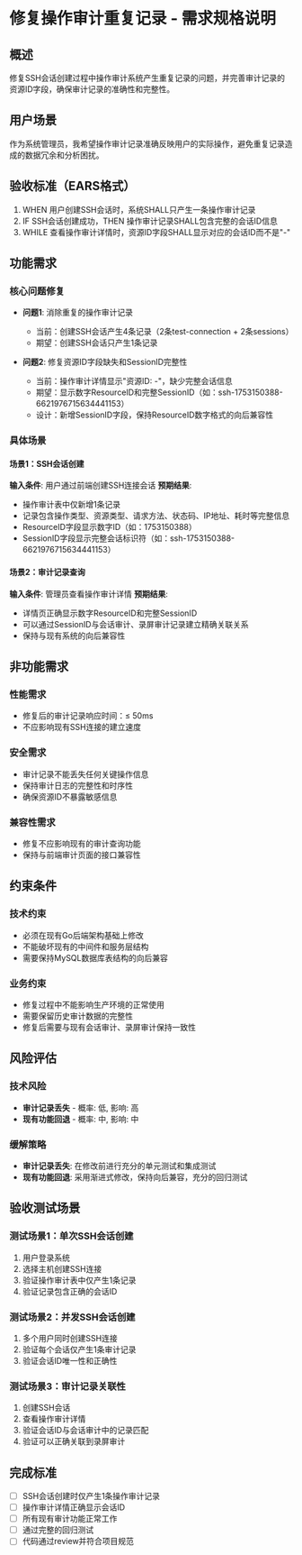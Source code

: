 # 修复操作审计重复记录 - 需求规格说明

## 概述
修复SSH会话创建过程中操作审计系统产生重复记录的问题，并完善审计记录的资源ID字段，确保审计记录的准确性和完整性。

## 用户场景
作为系统管理员，我希望操作审计记录准确反映用户的实际操作，避免重复记录造成的数据冗余和分析困扰。

## 验收标准（EARS格式）
1. WHEN 用户创建SSH会话时，系统SHALL只产生一条操作审计记录
2. IF SSH会话创建成功，THEN 操作审计记录SHALL包含完整的会话ID信息
3. WHILE 查看操作审计详情时，资源ID字段SHALL显示对应的会话ID而不是"-"

## 功能需求

### 核心问题修复
- **问题1**: 消除重复的操作审计记录
  - 当前：创建SSH会话产生4条记录（2条test-connection + 2条sessions）
  - 期望：创建SSH会话只产生1条记录

- **问题2**: 修复资源ID字段缺失和SessionID完整性
  - 当前：操作审计详情显示"资源ID: -"，缺少完整会话信息
  - 期望：显示数字ResourceID和完整SessionID（如：ssh-1753150388-6621976715634441153）
  - 设计：新增SessionID字段，保持ResourceID数字格式的向后兼容性

### 具体场景
#### 场景1：SSH会话创建
**输入条件**: 用户通过前端创建SSH连接会话
**预期结果**: 
- 操作审计表中仅新增1条记录
- 记录包含操作类型、资源类型、请求方法、状态码、IP地址、耗时等完整信息
- ResourceID字段显示数字ID（如：1753150388）
- SessionID字段显示完整会话标识符（如：ssh-1753150388-6621976715634441153）

#### 场景2：审计记录查询
**输入条件**: 管理员查看操作审计详情
**预期结果**:
- 详情页正确显示数字ResourceID和完整SessionID
- 可以通过SessionID与会话审计、录屏审计记录建立精确关联关系
- 保持与现有系统的向后兼容性

## 非功能需求

### 性能需求
- 修复后的审计记录响应时间：≤ 50ms
- 不应影响现有SSH连接的建立速度

### 安全需求
- 审计记录不能丢失任何关键操作信息
- 保持审计日志的完整性和时序性
- 确保资源ID不暴露敏感信息

### 兼容性需求
- 修复不应影响现有的审计查询功能
- 保持与前端审计页面的接口兼容性

## 约束条件

### 技术约束
- 必须在现有Go后端架构基础上修改
- 不能破坏现有的中间件和服务层结构
- 需要保持MySQL数据库表结构的向后兼容

### 业务约束
- 修复过程中不能影响生产环境的正常使用
- 需要保留历史审计数据的完整性
- 修复后需要与现有会话审计、录屏审计保持一致性

## 风险评估

### 技术风险
- **审计记录丢失** - 概率: 低, 影响: 高
- **现有功能回退** - 概率: 中, 影响: 中

### 缓解策略
- **审计记录丢失**: 在修改前进行充分的单元测试和集成测试
- **现有功能回退**: 采用渐进式修改，保持向后兼容，充分的回归测试

## 验收测试场景

### 测试场景1：单次SSH会话创建
1. 用户登录系统
2. 选择主机创建SSH连接
3. 验证操作审计表中仅产生1条记录
4. 验证记录包含正确的会话ID

### 测试场景2：并发SSH会话创建
1. 多个用户同时创建SSH连接
2. 验证每个会话仅产生1条审计记录
3. 验证会话ID唯一性和正确性

### 测试场景3：审计记录关联性
1. 创建SSH会话
2. 查看操作审计详情
3. 验证会话ID与会话审计中的记录匹配
4. 验证可以正确关联到录屏审计

## 完成标准
- [ ] SSH会话创建时仅产生1条操作审计记录
- [ ] 操作审计详情正确显示会话ID
- [ ] 所有现有审计功能正常工作
- [ ] 通过完整的回归测试
- [ ] 代码通过review并符合项目规范